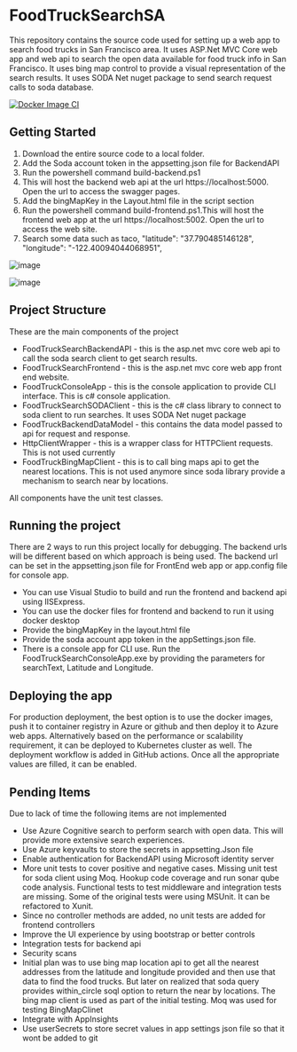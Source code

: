 # FoodTruckSearchSA
This repository contains the source code used for setting up a web app to search food trucks in San Francisco area. It uses ASP.Net MVC Core web app and web api to search the open data available for food truck info in San Francisco. It uses bing map control to provide a visual representation of the search results. It uses SODA Net nuget package to send search request calls to soda database.

[![Docker Image CI](https://github.com/jjoy83/FoodTruckSearchSA/actions/workflows/docker-image.yml/badge.svg?branch=main)](https://github.com/jjoy83/FoodTruckSearchSA/actions/workflows/docker-image.yml)


## Getting Started
1. Download the entire source code to a local folder. 
2. Add the Soda account token in the appsetting.json file for BackendAPI
3. Run the powershell command build-backend.ps1
4. This will host the backend web api at the url https://localhost:5000. Open the url to access the swagger pages.
5. Add the bingMapKey in the Layout.html file in the script section
6. Run the powershell command build-frontend.ps1.This will host the frontend web app at the url https://localhost:5002. Open the url to access the web site.
7. Search some data such as taco, "latitude": "37.790485146128",   "longitude": "-122.40094044068951",

![image](https://user-images.githubusercontent.com/35704508/149718447-fcbfd84a-46da-491e-a0aa-ed393a60058f.png)

![image](https://user-images.githubusercontent.com/35704508/149812127-18d765a2-df8a-44cc-912a-09169a1c088c.png)


## Project Structure
These are the main components of the project

- FoodTruckSearchBackendAPI - this is the asp.net mvc core web api to call the soda search client to get search results.
- FoodTruckSearchFrontend - this is the asp.net mvc core web app front end website.
- FoodTruckConsoleApp - this is the console application to provide CLI interface. This is c# console application.
- FoodTruckSearchSODAClient - this is the c# class library to connect to soda client to run searches. It uses SODA Net nuget package
- FoodTruckBackendDataModel - this contains the data model passed to api for request and response.
- HttpClientWrapper - this is a wrapper class for HTTPClient requests. This is not used currently
- FoodTruckBingMapClient - this is to call bing maps api to get the nearest locations. This is not used anymore since soda library provide a mechanism to search near by locations.

All components have the unit test classes.

## Running the project
There are 2 ways to run this project locally for debugging. The backend urls will be different based on which approach is being used. The backend url can be set in the appsetting.json file for FrontEnd web app or app.config file for console app.
- You can use Visual Studio to build and run the frontend and backend api using IISExpress. 
- You can use the docker files for frontend and backend to run it using docker desktop
- Provide the bingMapKey in the layout.html file
- Provide the soda account app token in the appSettings.json file.
- There is a console app for CLI use. Run the FoodTruckSearchConsoleApp.exe by providing the parameters for searchText, Latitude and Longitude.

## Deploying the app
For production deployment, the best option is to use the docker images, push it to container registry in Azure or github and then deploy it to Azure web apps. Alternatively based on the performance or scalability requirement, it can be deployed to Kubernetes cluster as well. The deployment workflow is added in GitHub actions. Once all the appropriate values are filled, it can be enabled.


## Pending Items 
Due to lack of time the following items are not implemented
- Use Azure Cognitive search to perform search with open data. This will provide more extensive search experiences.
- Use Azure keyvaults to store the secrets in appsetting.Json file
- Enable authentication for BackendAPI using Microsoft identity server
- More unit tests to cover positive and negative cases. Missing unit test for soda client using Moq. Hookup code coverage and run sonar qube code analysis. Functional tests to test middleware and integration tests are missing. Some of the original tests were using MSUnit. It can be refactored to Xunit.
- Since no controller methods are added, no unit tests are added for frontend controllers
- Improve the UI experience by using bootstrap or better controls 
- Integration tests for backend api
- Security scans
- Initial plan was to use bing map location api to get all the nearest addresses from the latitude and longitude provided and then use that data to find the food trucks. But later on realized that soda query provides within_circle soql option to return the near by locations. The bing map client is used as part of the initial testing. Moq was used for testing BingMapClinet
- Integrate with AppInsights
- Use userSecrets to store secret values in app settings json file so that it wont be added to git







